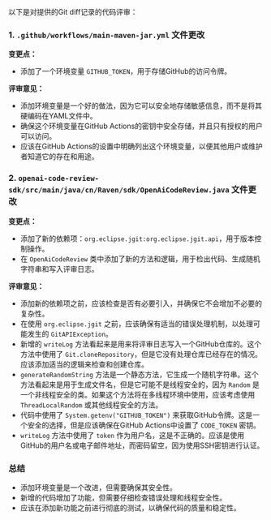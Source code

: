 以下是对提供的Git diff记录的代码评审：

### 1. `.github/workflows/main-maven-jar.yml` 文件更改

**变更点：**
- 添加了一个环境变量 `GITHUB_TOKEN`，用于存储GitHub的访问令牌。

**评审意见：**
- 添加环境变量是一个好的做法，因为它可以安全地存储敏感信息，而不是将其硬编码在YAML文件中。
- 确保这个环境变量在GitHub Actions的密钥中安全存储，并且只有授权的用户可以访问。
- 应该在GitHub Actions的设置中明确列出这个环境变量，以便其他用户或维护者知道它的存在和用途。

### 2. `openai-code-review-sdk/src/main/java/cn/Raven/sdk/OpenAiCodeReview.java` 文件更改

**变更点：**
- 添加了新的依赖项：`org.eclipse.jgit:org.eclipse.jgit.api`，用于版本控制操作。
- 在 `OpenAiCodeReview` 类中添加了新的方法和逻辑，用于检出代码、生成随机字符串和写入评审日志。

**评审意见：**
- 添加新的依赖项之前，应该检查是否有必要引入，并确保它不会增加不必要的复杂性。
- 在使用 `org.eclipse.jgit` 之前，应该确保有适当的错误处理机制，以处理可能发生的 `GitAPIException`。
- 新增的 `writeLog` 方法看起来是用来将评审日志写入一个GitHub仓库的。这个方法中使用了 `Git.cloneRepository`，但是它没有处理仓库已经存在的情况。应该添加适当的逻辑来检查和创建仓库。
- `generateRandomString` 方法是一个静态方法，它生成一个随机字符串。这个方法看起来是用于生成文件名，但是它可能不是线程安全的，因为 `Random` 是一个非线程安全的类。如果这个方法将在多线程环境中使用，应该考虑使用 `ThreadLocalRandom` 或其他线程安全的方法。
- 代码中使用了 `System.getenv("GITHUB_TOKEN")` 来获取GitHub令牌。这是一个安全的选择，但是应该确保在GitHub Actions中设置了 `CODE_TOKEN` 密钥。
- `writeLog` 方法中使用了 `token` 作为用户名，这是不正确的。应该是使用GitHub的用户名或电子邮件地址，而密码留空，因为使用SSH密钥进行认证。

### 总结

- 添加环境变量是一个改进，但需要确保其安全性。
- 新增的代码增加了功能，但需要仔细检查错误处理和线程安全性。
- 应该在添加新功能之前进行彻底的测试，以确保代码的质量和稳定性。